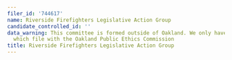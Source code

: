 ```yaml
---
filer_id: '744617'
name: Riverside Firefighters Legislative Action Group
candidate_controlled_id: ''
data_warning: This committee is formed outside of Oakland. We only have data on committees
  which file with the Oakland Public Ethics Commission
title: Riverside Firefighters Legislative Action Group
---
```

